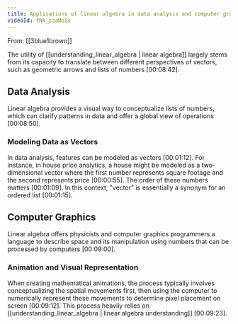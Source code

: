 ```yaml
---
title: Applications of linear algebra in data analysis and computer graphics
videoId: fNk_zzaMoSs
---
```


From: [[3blue1brown]] <br/> 

The utility of [[understanding_linear_algebra | linear algebra]] largely stems from its capacity to translate between different perspectives of vectors, such as geometric arrows and lists of numbers <a class="yt-timestamp" data-t="00:08:42">[00:08:42]</a>.

## Data Analysis
Linear algebra provides a visual way to conceptualize lists of numbers, which can clarify patterns in data and offer a global view of operations <a class="yt-timestamp" data-t="00:08:50">[00:08:50]</a>.

### Modeling Data as Vectors
In data analysis, features can be modeled as vectors <a class="yt-timestamp" data-t="00:01:12">[00:01:12]</a>.
For instance, in house price analytics, a house might be modeled as a two-dimensional vector where the first number represents square footage and the second represents price <a class="yt-timestamp" data-t="00:00:55">[00:00:55]</a>. The order of these numbers matters <a class="yt-timestamp" data-t="00:01:09">[00:01:09]</a>. In this context, "vector" is essentially a synonym for an ordered list <a class="yt-timestamp" data-t="00:01:15">[00:01:15]</a>.

## Computer Graphics
Linear algebra offers physicists and computer graphics programmers a language to describe space and its manipulation using numbers that can be processed by computers <a class="yt-timestamp" data-t="00:09:00">[00:09:00]</a>.

### Animation and Visual Representation
When creating mathematical animations, the process typically involves conceptualizing the spatial movements first, then using the computer to numerically represent these movements to determine pixel placement on screen <a class="yt-timestamp" data-t="00:09:12">[00:09:12]</a>. This process heavily relies on [[understanding_linear_algebra | linear algebra understanding]] <a class="yt-timestamp" data-t="00:09:23">[00:09:23]</a>.